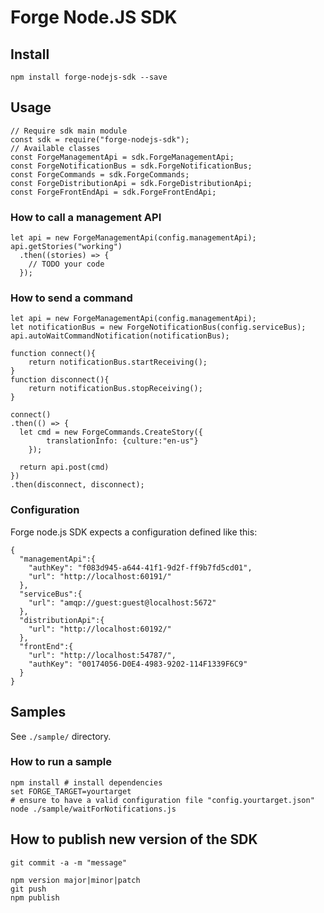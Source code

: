 ﻿# Forge Node.JS SDK

## Install

    npm install forge-nodejs-sdk --save

## Usage

    // Require sdk main module
    const sdk = require("forge-nodejs-sdk");
    // Available classes
    const ForgeManagementApi = sdk.ForgeManagementApi;
    const ForgeNotificationBus = sdk.ForgeNotificationBus;
    const ForgeCommands = sdk.ForgeCommands;
    const ForgeDistributionApi = sdk.ForgeDistributionApi;
    const ForgeFrontEndApi = sdk.ForgeFrontEndApi;

### How to call a management API

    let api = new ForgeManagementApi(config.managementApi);
    api.getStories("working")
      .then((stories) => {
        // TODO your code
      });

### How to send a command

    let api = new ForgeManagementApi(config.managementApi);
    let notificationBus = new ForgeNotificationBus(config.serviceBus);
    api.autoWaitCommandNotification(notificationBus);

    function connect(){
    	return notificationBus.startReceiving();
    }
    function disconnect(){
    	return notificationBus.stopReceiving();
    }

    connect()
    .then(() => {
      let cmd = new ForgeCommands.CreateStory({
    		translationInfo: {culture:"en-us"}
    	});

      return api.post(cmd)
    })
    .then(disconnect, disconnect);

### Configuration

Forge node.js SDK expects a configuration defined like this:

    {
      "managementApi":{
        "authKey": "f083d945-a644-41f1-9d2f-ff9b7fd5cd01",
        "url": "http://localhost:60191/"
      },
      "serviceBus":{
        "url": "amqp://guest:guest@localhost:5672"
      },
      "distributionApi":{
        "url": "http://localhost:60192/"
      },
      "frontEnd":{
        "url": "http://localhost:54787/",
        "authKey": "00174056-D0E4-4983-9202-114F1339F6C9"
      }
    }


## Samples

See `./sample/` directory.

### How to run a sample

    npm install # install dependencies
    set FORGE_TARGET=yourtarget
    # ensure to have a valid configuration file "config.yourtarget.json"
    node ./sample/waitForNotifications.js

## How to publish new version of the SDK

    git commit -a -m "message"

    npm version major|minor|patch
    git push
    npm publish
